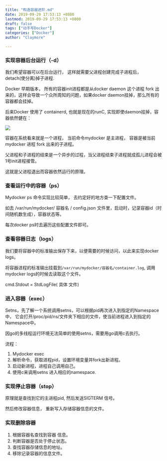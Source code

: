 ```yaml
---
title: "构造容器进阶.md"
date: 2019-09-29 17:53:13 +0800
lastmod: 2019-09-29 17:53:13 +0800
draft: false
tags: ["动手写Docker"]
categories: ["Docker"]
author: "Claymore"

---
```



### 实现容器后台运行（-d）

我们希望容器可以在后台运行， 这样就需要父进程创建完成子进程后， detach(使分离)掉子进程.

Docker 早期版本， 所有的容器init进程都是从docker daemon 这个进程 fork 出来的，这样会导致一个众所周知的问题，如果docker daemon挂掉，那么所有的容器都会挂掉。

后来Docker 使用了 containerd, 也就是现在的runC, 实现即使daemon挂掉，容器依然健在：

![](http://claymore.wang/uploads/big/20ef026834cbe889d1e039dcc53a7c10.png)



容器在系统看来就是一个进程， 当前命令mydocker 是主进程， 容器是被当前mydocker 进程 fork 出来的子进程。

父进程和子进程的结束是一个异步的过程，当父进程结束子进程就成孤儿进程会被1号init进程接管。

这就是父进程退出而容器依然运行的原理。





### 查看运行中的容器（ps）

Mydocker ps 命令实现比较简单， 去约定好的地方查一下配置文件。

如去 /var/run/mydocker/ 容器名 / config.json 文件里，启动时，记录容器id（时间随机数生成），容器状态等。

每次docker ps时去遍历这些配置文件即可。





### 查看容器日志（logs）

我们要将容器中的标准输出保存下来，以便需要的时候访问，以此来实现docker logs。

将容器进程的标准输出挂载到`/var/run/mydocker/容器名/container.log`,  调用mydocker logs的时候去读取这个文件。

cmd.Stdout = StdLogFile( 具体 文件)



### 进入容器（exec）

Setns，先了解一个系统调用setns，可以根据pid再次进入到指定的Namespace中， 它会打开/proc/pid/ns/文件夹下相应的文件，使当前进程进入到指定的Namespace中。

因go的多线程运行环境无法简单的使用setns，需要用go调用c去执行。

流程：

1. Mydocker exec 
2. 解析命令，获取进程pid，设置环境变量并fork出新进程。
3. 启动新进程，进程自己调用自己。
4. 使用c来调用setns 进入相应的namespace.





### 实现停止容器（stop）

原理就是查找到它的主进程pid,  然后发送SIGTERM 信号。

然后修改容器信息， 重新写入存储容器信息的文件。



### 实现删除容器

1. 根据容器名查找到容器 信息。
2. 判断容器是否处于停止状态。
3. 查找容器存储信息的地址。
4. 移除记录容器的信息文件。

